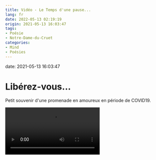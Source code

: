 ```yaml
---
title: Vidéo - Le Temps d'une pause...
lang: fr
date: 2022-05-13 02:19:19
origin: 2021-05-13 16:03:47
tags:
- Poésie
- Notre-Dame-du-Cruet
categories:
- Mind
- Poésies
---
```


date: 2021-05-13 16:03:47

# Libérez-vous...
Petit souvenir d'une promenade en amoureux en période de COVID19.
<!-- more -->

<video autosize="true" controls>
  <source src="/uploads/images/Kerma/20210513160347-LE_TEMPS_D_UNE_PAUSE-IMG_2227.mp4" type="video/mp4">
</video>
